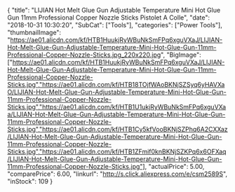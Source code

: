 {
	"title": "LIJIAN Hot Melt Glue Gun Adjustable Temperature Mini Hot Glue Gun 11mm Professional Copper Nozzle Sticks Pistolet A Colle",
	"date": "2018-10-31 10:30:20",
	"SubCat": ["Tools"],
	"categories": ["Power Tools"],
	"thumbnailImage": "https://ae01.alicdn.com/kf/HTB1HuukjRyWBuNkSmFPq6xguVXaJ/LIJIAN-Hot-Melt-Glue-Gun-Adjustable-Temperature-Mini-Hot-Glue-Gun-11mm-Professional-Copper-Nozzle-Sticks.jpg_220x220.jpg",
	"BigImage": ["https://ae01.alicdn.com/kf/HTB1HuukjRyWBuNkSmFPq6xguVXaJ/LIJIAN-Hot-Melt-Glue-Gun-Adjustable-Temperature-Mini-Hot-Glue-Gun-11mm-Professional-Copper-Nozzle-Sticks.jpg","https://ae01.alicdn.com/kf/HTB18TOjfWAoBKNjSZSyq6yHAVXaO/LIJIAN-Hot-Melt-Glue-Gun-Adjustable-Temperature-Mini-Hot-Glue-Gun-11mm-Professional-Copper-Nozzle-Sticks.jpg","https://ae01.alicdn.com/kf/HTB1U1ukjRyWBuNkSmFPq6xguVXaa/LIJIAN-Hot-Melt-Glue-Gun-Adjustable-Temperature-Mini-Hot-Glue-Gun-11mm-Professional-Copper-Nozzle-Sticks.jpg","https://ae01.alicdn.com/kf/HTB1Cy5kfVooBKNjSZPhq6A2CXXaz/LIJIAN-Hot-Melt-Glue-Gun-Adjustable-Temperature-Mini-Hot-Glue-Gun-11mm-Professional-Copper-Nozzle-Sticks.jpg","https://ae01.alicdn.com/kf/HTB1ZFmif0knBKNjSZKPq6x6OFXaq/LIJIAN-Hot-Melt-Glue-Gun-Adjustable-Temperature-Mini-Hot-Glue-Gun-11mm-Professional-Copper-Nozzle-Sticks.jpg"],
	"actualPrice": 5.00,
	"comparePrice": 6.00,
	"linkurl": "http://s.click.aliexpress.com/e/csm2589S",
	"inStock": 109
}
